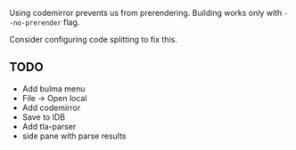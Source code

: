 
Using codemirror prevents us from prerendering. Building works only with
`--no-prerender` flag.

Consider configuring code splitting to fix this.


TODO
----
  - Add bulma menu
  - File -> Open local
  - Add codemirror
  - Save to IDB
  - Add tla-parser
  - side pane with parse results
